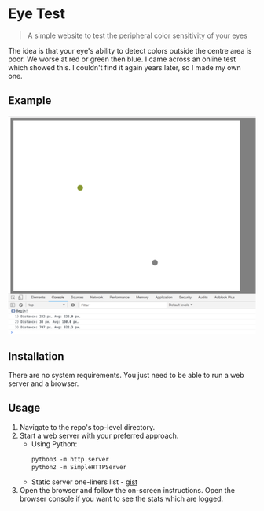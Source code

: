 # Eye Test
> A simple website to test the peripheral color sensitivity of your eyes

The idea is that your eye's ability to detect colors outside the centre area is poor. We worse at red or green then blue. I came across an online test which showed this. I couldn't find it again years later, so I made my own one.

## Example

![Example image](example.png)

## Installation

There are no system requirements. You just need to be able to run a web server and a browser.

## Usage

1. Navigate to the repo's top-level directory.
2. Start a web server with your preferred approach.
    - Using Python:
        ```
        python3 -m http.server
        python2 -m SimpleHTTPServer
        ```
    - Static server one-liners list - [gist](https://gist.github.com/willurd/5720255)
3. Open the browser and follow the on-screen instructions. Open the browser console if you want to see the stats which are logged.
